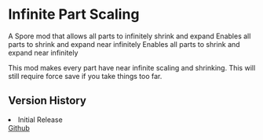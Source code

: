 # Infinite Part Scaling
<web-summary>A Spore mod that allows all parts to infinitely shrink and expand</web-summary>
<link-summary>Enables all parts to shrink and expand near infinitely</link-summary>
<card-summary>Enables all parts to shrink and expand near infinitely</card-summary>

<include from="Snippets.topic" element-id="requires-upe"/>

This mod makes every part have near infinite scaling and shrinking.
This will still require force save if you take things too far.

<include from="Snippets.topic" element-id="mod-download"></include>
<var name="download" value="https://github.com/Zarklord/Infinite-Part-Scaling/releases/download/v1.0.0/InfinitePartScaling.package"/>
<var name="issue" value="https://github.com/Zarklord/Infinite-Part-Scaling/issues"/>

## Version History
<deflist collapsible="true" default-state="collapsed">
    <def title="v1.0.0" default-state="expanded">
        <list>
            <li>Initial Release</li>
        </list>
    </def>
</deflist>

<seealso style="cards">
    <category ref="external">
        <a href="https://github.com/Zarklord/Infinite-Part-Scaling" summary="Package Sources">Github</a>
    </category>
</seealso>